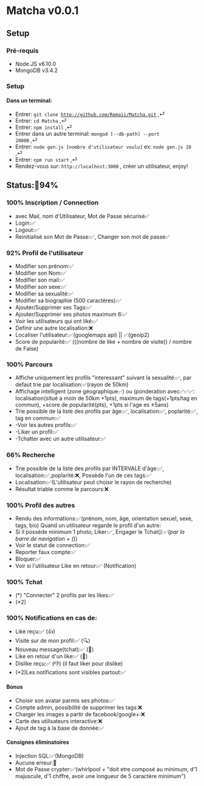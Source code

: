 # Matcha v0.0.1
## Setup
### Pré-requis

* Node.JS v6.10.0
* MongoDB v3.4.2


### Setup
#### Dans un terminal:
* Entrer: <code>git clone http://github.com/Remaii/Matcha.git</code> ,⏎
* Entrer: <code>cd Matcha</code> ,⏎
* Entrer: <code>npm install</code> ,⏎
* Entrer dans un autre terminal: <code>mongod [--db-path] --port 28000</code> ,⏎
* Entrer: <code>node gen.js [nombre d'utilisateur voulu]</code> ex: <code>node gen.js 10</code> ,⏎
* Entrer: <code>npm run start</code> ,⏎
* Rendez-vous sur: <code>http://localhost:3000</code> , créer un utilisateur, enjoy!


## Status:🚧94%

### 100% Inscription / Connection
* avec Mail, nom d'Utilisateur, Mot de Passe sécurisé✅
* Login:✅
* Logout:✅
* Reinitialisé son Mot de Passe:✅, Changer son mot de passe✅


### 92% Profil de l'utilisateur
* Modifier son prénom:✅
* Modifier son Nom:✅
* Modifier son mail:✅
* Modifier son sexe:✅
* Modifier sa sexualité:✅
* Modifier sa biographie (500 caractères):✅
* Ajouter/Supprimer ses Tags:✅
* Ajouter/Supprimer ses photos maximum 6:✅
* Voir les utilisateurs qui ont liké:✅
* Definir une autre localisation:❌
* Localiser l'utilisateur:✅(googlemaps api) || ✅(geoip2)
* Score de popularité:✅ (((nombre de like + nombre de visite)) / nombre de False)


### 100% Parcours
* Affiche uniquement les profils "interessant" suivant la sexualité:✅, par defaut trie par localisation:✅(rayon de 50km)
* Affichage intelligent (zone géographique✅) ou (ponderation avec✅✅✅: localisation(situé a moin de 50km +1pts), maximum de tags(+1pts/tag en commun), +score de popularité(pts), +1pts si l'age es ±5ans)
* Trie possible de la liste des profils par âge:✅, localisation:✅, poplarité:✅, tag en commun:✅
* -Voir les autres profils:✅
* -Liker un profil:✅
* -Tchatter avec un autre utilisateur:✅

### 66% Recherche
* Trie possible de la liste des profils par INTERVALE d'âge:✅, localisation:✅,poplarité:❌, Possède l'un de ces tags:✅
* Localisation:✅(L'utilisateur peut choisir le rayon de recherche)
* Résultat triable comme le parcours:❌

### 100% Profil des autres
* Rendu des informations:✅(prénom, nom, âge, orientation sexuel, sexe, tags, bio)
Quand un utilisateur regarde le profil d'un autre:
* Si il possède minimum 1 photo, Liker:✅, Engager le Tchat(*):✅(par la barre de navigation + (*))
* Voir le statut de connection:✅
* Reporter faux compte:✅
* Bloquer:✅
* Voir si l'utilisateur Like en retour:✅ (Notification)

### 100% Tchat
* (*) "Connecter" 2 profils par les likes:✅
* (*2)

### 100% Notifications en cas de:
* Like reçu:✅ (👍)
* Visite sur de mon profil:✅ (🔍)
* Nouveau message(tchat):✅ (📝)
* Like en retour d'un like:✅ (💞)
* Dislike reçu:✅ (👎) (il faut liker pour dislike)
* (*2)Les notifications sont visibles partout:✅

#### Bonus 
* Choisir son avatar parmis ses photos:✅
* Compte admin, possibilité de supprimer les tags:❌
* Charger les images a partir de facebook/google+:❌
* Carte des utilisateurs interactive:❌
* Ajout de tag à la base de donnée:✅

#### Consignes éliminatoires
* Injection SQL:✅(MongoDB)
* Aucune erreur:🚧
* Mot de Passe crypter:✅(whirlpool + "doit etre composé au minimum, d'1 majuscule, d'1 chiffre, avoir une longueur de 5 caractère minimum")
